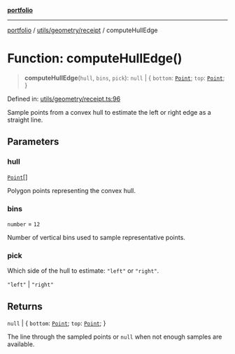 [**portfolio**](../../../../README.md)

***

[portfolio](../../../../modules.md) / [utils/geometry/receipt](../README.md) / computeHullEdge

# Function: computeHullEdge()

> **computeHullEdge**(`hull`, `bins`, `pick`): `null` \| \{ `bottom`: [`Point`](../../basic/interfaces/Point.md); `top`: [`Point`](../../basic/interfaces/Point.md); \}

Defined in: [utils/geometry/receipt.ts:96](https://github.com/tnorlund/Portfolio/blob/ed809a84b311878a5d5ab0478e10ed8cf2141530/portfolio/utils/geometry/receipt.ts#L96)

Sample points from a convex hull to estimate the left or right edge
as a straight line.

## Parameters

### hull

[`Point`](../../basic/interfaces/Point.md)[]

Polygon points representing the convex hull.

### bins

`number` = `12`

Number of vertical bins used to sample representative
points.

### pick

Which side of the hull to estimate: `"left"` or
`"right"`.

`"left"` | `"right"`

## Returns

`null` \| \{ `bottom`: [`Point`](../../basic/interfaces/Point.md); `top`: [`Point`](../../basic/interfaces/Point.md); \}

The line through the sampled points or `null` when not
enough samples are available.
